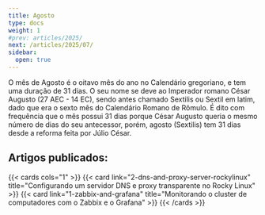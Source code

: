 ```yaml
---
title: Agosto
type: docs
weight: 1
#prev: articles/2025/
next: /articles/2025/07/
sidebar:
  open: true
---
```


O mês de Agosto é o oitavo mês do ano no Calendário gregoriano, e tem uma duração de 31 dias. 
O seu nome se deve ao Imperador romano César Augusto (27 AEC - 14 EC), sendo antes chamado Sextilis ou Sextil em latim, 
dado que era o sexto mês do Calendário Romano de Rômulo. É dito com frequência que o mês possui 31 dias porque César Augusto queria o mesmo número de dias do seu antecessor, porém, agosto (Sextilis) tem 31 dias desde a reforma feita por Júlio César. 

## Artigos publicados:

{{< cards cols="1" >}}
  {{< card link="2-dns-and-proxy-server-rockylinux" title="Configurando um servidor DNS e proxy transparente no Rocky Linux" >}}
  {{< card link="1-zabbix-and-grafana" title="Monitorando o cluster de computadores com o Zabbix e o Grafana" >}}
{{< /cards >}}
